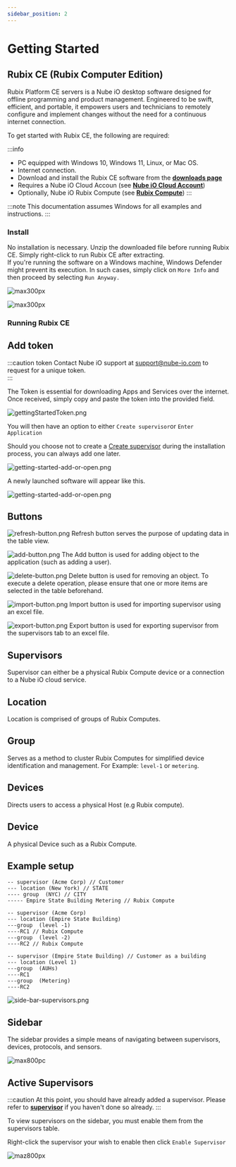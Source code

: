 ```yaml
---
sidebar_position: 2
---
```

# Getting Started
## Rubix CE (Rubix Computer Edition)

Rubix Platform CE servers is a Nube iO desktop software designed for offline programming and product management. 
Engineered to be swift, efficient, and portable, it empowers users and technicians
to remotely configure and implement changes without the need for a continuous internet connection.

To get started with Rubix CE, the following are required:

:::info
* PC equipped with Windows 10, Windows 11, Linux, or Mac OS.
* Internet connection.
* Download and install the Rubix CE software from the **[downloads page](download.md#download)**
* Requires a Nube iO Cloud Accoun (see **[Nube iO Cloud Account](docker.md#nube-io-cloud-account)**)
* Optionally, Nube iO Rubix Compute (see **[Rubix Compute](../../hardware/controllers/supervisors/rubix-compute/overview.md)**)
:::

:::note
This documentation assumes Windows for all examples and instructions.
:::


### Install

No installation is necessary. Unzip the downloaded file before running Rubix CE. Simply right-click to run Rubix CE after extracting. <br/>
If you're running the software on a Windows machine, Windows Defender might prevent its execution. In such cases, simply click on `More Info` and then proceed by selecting `Run Anyway.`

![max300px](../img/apps/more-info.png)


![max300px](../img/apps/run-anyway.png)

### Running Rubix CE

## Add token


:::caution token
Contact Nube iO support at support@nube-io.com to request for a unique token. <br/>
:::


The Token is essential for downloading Apps and Services over the internet. Once received, simply copy and paste the token into the provided field.

![gettingStartedToken.png](../img/apps/getting-started-token.png)

You will then have an option to either `Create supervisor`or `Enter Application`

Should you choose not to create a [Create supervisor](supervisor.md#supervisor) during the installation process, you can always add one later.

![getting-started-add-or-open.png](../img/apps/getting-started-add-or-open.png)

A newly launched software will appear like this.

![getting-started-add-or-open.png](../img/apps/fresh-start.png)

## Buttons

![refresh-button.png](../img/apps/refresh-button.png)  Refresh button serves the purpose of updating data in the table view.

![add-button.png](../img/apps/add-button.png)  The Add button is used for adding object to the application (such as
adding a user).

![delete-button.png](../img/apps/delete-button.png)  Delete button is used for removing an object. To execute a delete operation,
please ensure that one or more items are selected in the table beforehand.

![import-button.png](../img/apps/import-button.png)  Import button is used for importing supervisor using an excel file.

![export-button.png](../img/apps/export-button.png)  Export button is used for exporting supervisor from the supervisors tab to an excel file.


## Supervisors

Supervisor can either be a physical Rubix Compute device or a connection to a Nube iO cloud service.

## Location

Location is comprised of groups of Rubix Computes.

## Group

Serves as a method to cluster Rubix Computes for simplified device identification and management. For Example: `level-1` or `metering`.

## Devices
Directs users to access a physical Host (e.g Rubix compute).

## Device
A physical Device such as a Rubix Compute.

## Example setup

```
-- supervisor (Acme Corp) // Customer
--- location (New York) // STATE
---- group  (NYC) // CITY
----- Empire State Building Metering // Rubix Compute
```

```
-- supervisor (Acme Corp) 
--- location (Empire State Building)
---group  (level -1) 
----RC1 // Rubix Compute
---group  (level -2)
----RC2 // Rubix Compute
```

```
-- supervisor (Empire State Building) // Customer as a building
--- location (Level 1)
---group  (AUHs)
----RC1 
---group  (Metering)
----RC2
```

![side-bar-supervisors.png](img/side-bar-supervisors.png)


## Sidebar

The sidebar provides a simple means of navigating between supervisors, devices, protocols, and sensors.

![max800pc](img/sidebar.png)

## Active Supervisors

:::caution
At this point, you should have already added a supervisor. Please refer to **[supervisor](supervisor.md)** if you haven't done so already. 
:::

To view supervisors on the sidebar, you must enable them from the supervisors table.

Right-click the supervisor your wish to enable then click `Enable Supervisor`

![maz800px](img/enable-supervisor.png)












